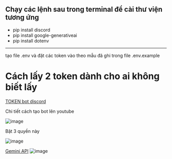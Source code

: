 <h2>
  Chạy các lệnh sau trong terminal để cài thư viện tương ứng  
</h2>


<ul>
  <li>pip install discord</li>
  <li>pip install google-generativeai</li>
  <li>pip install dotenv</li>
</ul>

---

tạo file .env và đặt các token vào theo mẫu đã ghi trong file .env.example



<h1>Cách lấy 2 token dành cho ai không biết lấy</h1>
<a href='https://discord.com/developers/applications/911515209158496267/bot'>TOKEN bot discord</a>
<p>Chi tiết cách tạo bot lên youtube</p>

![image](https://github.com/user-attachments/assets/7ae7948c-7f4f-4b10-afe0-58196991bce3)
<p>Bật 3 quyền này</p>

![image](https://github.com/user-attachments/assets/6a689464-05c1-4828-ab0e-8a554db224d6)

<a href='https://aistudio.google.com/apikey'>Gemini API</a>
![image](https://github.com/user-attachments/assets/9a049047-a8f2-458e-97be-016a67e6cdd7)

